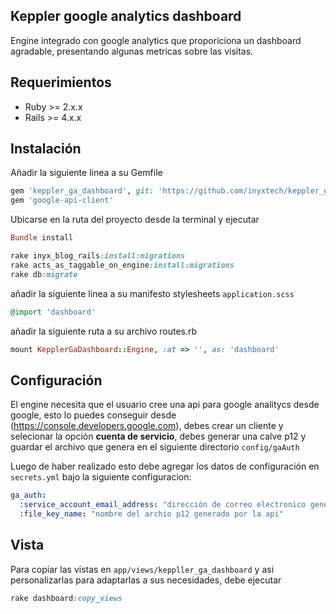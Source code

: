 ## Keppler google analytics dashboard 

Engine integrado con google analytics que proporiciona un dashboard agradable, presentando algunas metricas sobre las visitas.

## Requerimientos

* Ruby >= 2.x.x
* Rails >= 4.x.x

## Instalación

Añadir la siguiente linea a su Gemfile

```ruby
gem 'keppler_ga_dashboard', git: 'https://github.com/inyxtech/keppler_ga_dashboard.git'
gem 'google-api-client'
```

Ubicarse en la ruta del proyecto desde la terminal y ejecutar

```ruby
Bundle install
```

```ruby
rake inyx_blog_rails:install:migrations
rake acts_as_taggable_on_engine:install:migrations
rake db:migrate
```

añadir la siguiente linea a su manifesto stylesheets `application.scss`

```ruby
@import 'dashboard'
```

añadir la siguiente ruta a su archivo routes.rb

```ruby
mount KepplerGaDashboard::Engine, :at => '', as: 'dashboard'
```

## Configuración

El engine necesita que el usuario cree una api para google analitycs desde google, esto lo puedes conseguir desde (https://console.developers.google.com), debes crear un cliente y selecionar la opción **cuenta de servicio**, debes generar una calve p12 y guardar el archivo que genera en el siguiente directorio `config/gaAuth`

Luego de haber realizado esto debe agregar los datos de configuración en `secrets.yml` bajo la siguiente configuracion:

```yml
ga_auth:
  :service_account_email_address: "dirección de correo electronico generada por la api"
  :file_key_name: "nombre del archio p12 generado por la api"
```

## Vista

Para copiar las vistas en `app/views/keppller_ga_dashboard` y asi personalizarlas para adaptarlas a sus necesidades, debe ejecutar

```ruby
rake dashboard:copy_views
```